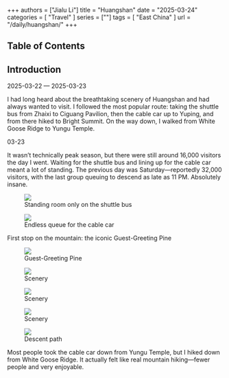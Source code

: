 +++
authors = ["Jialu Li"]
title = "Huangshan"
date = "2025-03-24"
categories = [
    "Travel"
]
series = [""]
tags = [
    "East China"
]
url = "/daily/huangshan/"
+++
<!DOCTYPE html>
<html lang="en">
<head>
    <meta charset="UTF-8">
    <meta name="viewport" content="width=device-width, initial-scale=1.0">
    <link rel="stylesheet" href="/assets/css/styles.css">
    <script src="/assets/js/toc.js"></script>    
</head>
<body>
    <article>
        <nav>
            <h2>Table of Contents</h2>
            <ul id="toc">
                <!-- TOC items will be dynamically generated here -->
            </ul>
        </nav>
        <section>
            <h2>Introduction</h2>
            <p>2025-03-22 — 2025-03-23</p>
            <p>I had long heard about the breathtaking scenery of Huangshan and had always wanted to visit. I followed the most popular route: taking the shuttle bus from Zhaixi to Ciguang Pavilion, then the cable car up to Yuping, and from there hiked to Bright Summit. On the way down, I walked from White Goose Ridge to Yungu Temple.</p>
        </section>
        <section>
            <p>03-23 <i class="fas fa-sun"></i></p>
            <p>It wasn’t technically peak season, but there were still around 16,000 visitors the day I went. Waiting for the shuttle bus and lining up for the cable car meant a lot of standing. The previous day was Saturday—reportedly 32,000 visitors, with the last group queuing to descend as late as 11 PM. Absolutely insane.</p>
            <div class="container">
                <div class="image">
                    <figure>
                        <a data-fancybox="gallery" href="/images/daily-travel/huangshan1.jpg">
                            <img src="/images/daily-travel/huangshan1.jpg" loading="lazy">
                        </a>
                        <figcaption>Standing room only on the shuttle bus</figcaption>
                    </figure>
                </div>
            </div>
            <div class="container">
                <div class="image">
                    <figure>
                        <a data-fancybox="gallery" href="/images/daily-travel/huangshan2.jpg">
                            <img src="/images/daily-travel/huangshan2.jpg" loading="lazy">
                        </a>
                        <figcaption>Endless queue for the cable car</figcaption>
                    </figure>
                </div>
            </div>
        </section>
        <section>
            <div class="container">
                <p class="text">First stop on the mountain: the iconic Guest-Greeting Pine</p>
                <div class="image">
                    <figure>
                        <a data-fancybox="gallery" href="/images/daily-travel/huangshan3.jpg">
                            <img src="/images/daily-travel/huangshan3.jpg" loading="lazy">
                        </a>
                        <figcaption>Guest-Greeting Pine</figcaption>
                    </figure>
                </div>
            </div>
        </section>
        <section>
            <div class="container">
                <div class="image">
                    <figure>
                        <a data-fancybox="gallery" href="/images/daily-travel/huangshan4.jpg">
                            <img src="/images/daily-travel/huangshan4.jpg" loading="lazy">
                        </a>
                        <figcaption>Scenery</figcaption>
                    </figure>
                </div>
        </section>
        <section>
            <div class="container">
                <div class="image">
                    <figure>
                        <a data-fancybox="gallery" href="/images/daily-travel/huangshan5.jpg">
                            <img src="/images/daily-travel/huangshan5.jpg" loading="lazy">
                        </a>
                        <figcaption>Scenery</figcaption>
                    </figure>
                </div>
        </section>
        <section>
            <div class="container">
                <div class="image">
                    <figure>
                        <a data-fancybox="gallery" href="/images/daily-travel/huangshan6.jpg">
                            <img src="/images/daily-travel/huangshan6.jpg" loading="lazy">
                        </a>
                        <figcaption>Scenery</figcaption>
                    </figure>
                </div>
        </section>
        <section>
            <div class="container">
                <div class="image">
                    <figure>
                        <a data-fancybox="gallery" href="/images/daily-travel/huangshan7.jpg">
                            <img src="/images/daily-travel/huangshan7.jpg" loading="lazy">
                        </a>
                        <figcaption>Descent path</figcaption>
                    </figure>
                </div>
                <p class="text">Most people took the cable car down from Yungu Temple, but I hiked down from White Goose Ridge. It actually felt like real mountain hiking—fewer people and very enjoyable.</p>
            </div>
        </section>
    </article>
</body>
</html>
